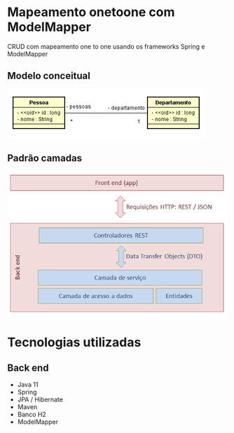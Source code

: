 # Mapeamento onetoone com ModelMapper


CRUD com mapeamento one to one usando os frameworks Spring e ModelMapper

## Modelo conceitual
![Modelo Conceitual](https://github.com/igor-lourenco/modelmapper-onetomany/blob/main/images/UML.png)

## Padrão camadas
![Modelo Conceitual](https://github.com/igor-lourenco/projeto-spring-react-vendas/blob/main/frontend/src/assets/img/padrao_camadas.png)

# Tecnologias utilizadas

## Back end
- Java 11
- Spring 
- JPA / Hibernate
- Maven
- Banco H2
- ModelMapper
